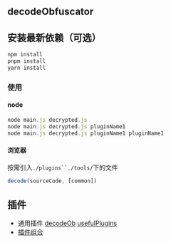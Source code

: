 ## decodeObfuscator

## 安装最新依赖（可选）
```js
npm install
pnpm install
yarn install
```

### 使用
#### node
```js
node main.js decrypted.js
node main.js decrypted.js pluginName1
node main.js decrypted.js pluginName1 pluginName1
```

#### 浏览器
按需引入`./plugins``./tools/`下的文件
```js
decode(sourceCode, [common])
```

## 插件
* 通用插件
[decodeOb](./tools/decodeOb.js)
[usefulPlugins](./tools/usefulPlugins.js)
* [插件组合](./plugins/)

